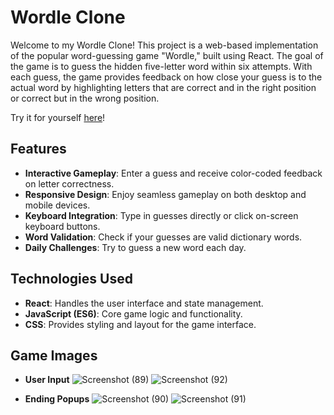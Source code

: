 # Wordle Clone

Welcome to my Wordle Clone! This project is a web-based implementation of the popular word-guessing game "Wordle," built using React. The goal of the game is to guess the hidden five-letter word within six attempts. With each guess, the game provides feedback on how close your guess is to the actual word by highlighting letters that are correct and in the right position or correct but in the wrong position.

Try it for yourself [here](https://syedm83.github.io/wordle/)!

## Features
- **Interactive Gameplay**: Enter a guess and receive color-coded feedback on letter correctness.
- **Responsive Design**: Enjoy seamless gameplay on both desktop and mobile devices.
- **Keyboard Integration**: Type in guesses directly or click on-screen keyboard buttons.
- **Word Validation**: Check if your guesses are valid dictionary words.
- **Daily Challenges**: Try to guess a new word each day.

## Technologies Used
- **React**: Handles the user interface and state management.
- **JavaScript (ES6)**: Core game logic and functionality.
- **CSS**: Provides styling and layout for the game interface.

## Game Images
- **User Input**
![Screenshot (89)](https://github.com/user-attachments/assets/a695b291-0512-4f8f-9564-53609d09f58f)
![Screenshot (92)](https://github.com/user-attachments/assets/540a3459-a52d-4df2-a378-3861295a2ce8)

- **Ending Popups**
![Screenshot (90)](https://github.com/user-attachments/assets/8cb591b1-991d-4ff3-8631-989fb6a8ed40)
![Screenshot (91)](https://github.com/user-attachments/assets/d908cad1-528f-4400-bb91-16038b6db7a2)

